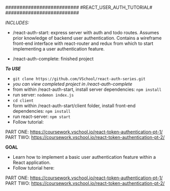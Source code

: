 ##########################
#REACT_USER_AUTH_TUTORIAL#
##########################

*INCLUDES:*
- /react-auth-start: express server with auth and todo routes. Assumes prior knowledge of backend user authentication. Contains a wireframe front-end interface with react-router and redux from which to start implementing a user authentication feature.

- /react-auth-complete: finished project

***To USE***

- `git clone https://github.com/VSchool/react-auth-series.git`
- *you can view completed project in /react-auth-complete*
- from within /react-auth-start, install server dependencies: `npm install`
- run server: `nodemon index.js`
- `cd client`
- form within /react-auth-start/client folder, install front-end dependencies: `npm install`
- run react-server: `npm start`
- Follow tutorial: 

PART ONE: https://coursework.vschool.io/react-token-authentication-pt-1/
PART TWO: https://coursework.vschool.io/react-token-authentication-pt-2/

**GOAL**
- Learn how to implement a basic user authentication feature within a React application.
- Follow tutorial here:

PART ONE: https://coursework.vschool.io/react-token-authentication-pt-1/
PART TWO: https://coursework.vschool.io/react-token-authentication-pt-2/

